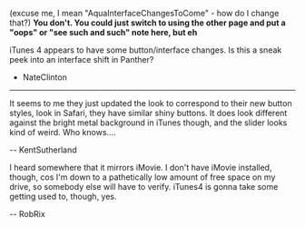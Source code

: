 (excuse me, I mean "AquaInterfaceChangesToCome" - how do I change that?) **You don't. You could just switch to using the other page and put a "oops" or "see such and such" note here, but eh**

iTunes 4 appears to have some button/interface changes.  Is this a sneak peek into an interface shift in Panther?
- NateClinton

----

It seems to me they just updated the look to correspond to their new button styles, look in Safari, they have similar shiny buttons. It does look different against the bright metal background in iTunes though, and the slider looks kind of weird. Who knows....

-- KentSutherland

I heard somewhere that it mirrors iMovie. I don't have iMovie installed, though, cos I'm down to a pathetically low amount of free space on my drive, so somebody else will have to verify. iTunes4 is gonna take some getting used to, though, yes.

-- RobRix
